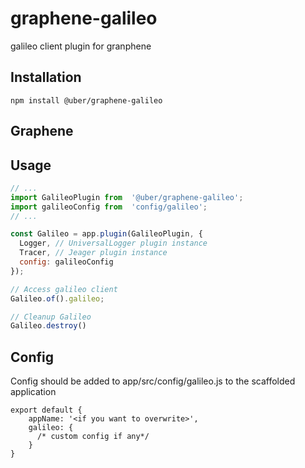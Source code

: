 # graphene-galileo

galileo client plugin for granphene

## Installation

```
npm install @uber/graphene-galileo
```

## Graphene

## Usage

```js
// ...
import GalileoPlugin from  '@uber/graphene-galileo';
import galileoConfig from  'config/galileo';
// ...

const Galileo = app.plugin(GalileoPlugin, {
  Logger, // UniversalLogger plugin instance
  Tracer, // Jeager plugin instance
  config: galileoConfig
});

// Access galileo client
Galileo.of().galileo;

// Cleanup Galileo
Galileo.destroy()
```

## Config

Config should be added to app/src/config/galileo.js to the scaffolded application

```
export default {
    appName: '<if you want to overwrite>',
    galileo: {
      /* custom config if any*/
    }
}
```
